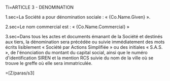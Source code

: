 Ti=ARTICLE 3 - DENOMINATION

1.sec=La Société a pour dénomination sociale : « {Co.Name.Given} ».

2.sec=Le nom commercial est : « {Co.Name.Commercial} »

3.sec=Dans tous les actes et documents émanant de la Société et destinés aux tiers, la dénomination sera précédée ou suivie immédiatement des mots écrits lisiblement « Société par Actions Simplifiée » ou des initiales « S.A.S. », de l'énonciation du montant du capital social, ainsi que le numéro d'identification SIREN et la mention RCS suivie du nom de la ville où se trouve le greffe où elle sera immatriculée.

=[Z/paras/s3]